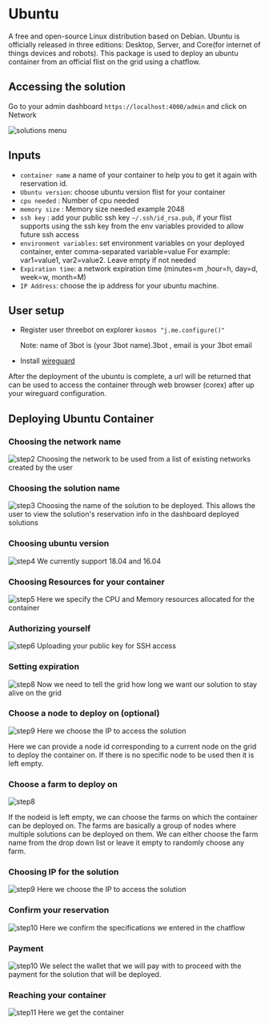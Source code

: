 # Ubuntu
A free and open-source Linux distribution based on Debian.
Ubuntu is officially released in three editions: Desktop, Server, and Core(for internet of things devices and robots). This package is used to deploy an ubuntu container from an official flist on the grid using a chatflow.

## Accessing the solution

Go to your admin dashboard `https://localhost:4000/admin` and click on Network

![solutions menu](adminmenu.png)


## Inputs

- `container name` a name of your container to help you to get it again with reservation id.
- `Ubuntu version`: choose ubuntu version flist for your container
- `cpu needed` : Number of cpu needed
- `memory size` : Memory size needed example 2048
- `ssh key` : add your public ssh key `~/.ssh/id_rsa.pub`, if your flist supports using the ssh key from the env variables provided to allow future ssh access
- `environment variables`: set environment variables on your deployed container, enter comma-separated variable=value For example: var1=value1, var2=value2. Leave empty if not needed
- `Expiration time`: a network expiration time (minutes=m ,hour=h, day=d, week=w, month=M)
- `IP Address`: choose the ip address for your ubuntu machine.

## User setup

- Register user threebot on explorer ```kosmos "j.me.configure()"```

    Note: name of 3bot is (your 3bot name).3bot , email is your 3bot email
- Install [wireguard](https://www.wireguard.com/install/)

After the deployment of the ubuntu is complete, a url will be returned that can be used to access the container through web browser (corex) after up your wireguard configuration.

## Deploying Ubuntu Container

### Choosing the network name

![step2](ubuntu2.png)
Choosing the network to be used from a list of existing networks created by the user

### Choosing the solution name

![step3](ubuntu3.png)
Choosing the name of the solution to be deployed. This allows the user to view the solution's reservation info in the dashboard deployed solutions

### Choosing ubuntu version

![step4](ubuntu4.png)
We currently support 18.04 and 16.04


### Choosing Resources for your container

![step5](ubuntu5.png)
Here we specify the CPU and Memory resources allocated for the container

### Authorizing yourself

![step6](ubuntu6.png)
Uploading your public key for SSH access

### Setting expiration

![step8](ubuntu8.png)
Now we need to tell the grid how long we want our solution to stay alive on the grid

### Choose a node to deploy on (optional)

![step9](ubuntu9.png)
Here we choose the IP to access the solution

Here we can provide a node id corresponding to a current node on the grid to deploy the container on. If there is no specific node to be used then it is left empty.

### Choose a farm to deploy on

![step8](farms.png)

If the nodeid is left empty, we can choose the farms on which the container can be deployed on. The farms are basically a group of nodes where multiple solutions can be deployed on them. We can either choose the farm name from the drop down list or leave it empty to randomly choose any farm.

### Choosing IP for the solution

![step9](ubuntu9.png)
Here we choose the IP to access the solution

### Confirm your reservation

![step10](ubuntu10.png)
Here we confirm the specifications we entered in the chatflow

### Payment

![step10](ubuntu_payments.png)
We select the wallet that we will pay with to proceed with the payment for the solution that will be deployed.

### Reaching your container

![step11](ubuntu11.png)
Here we get the container
